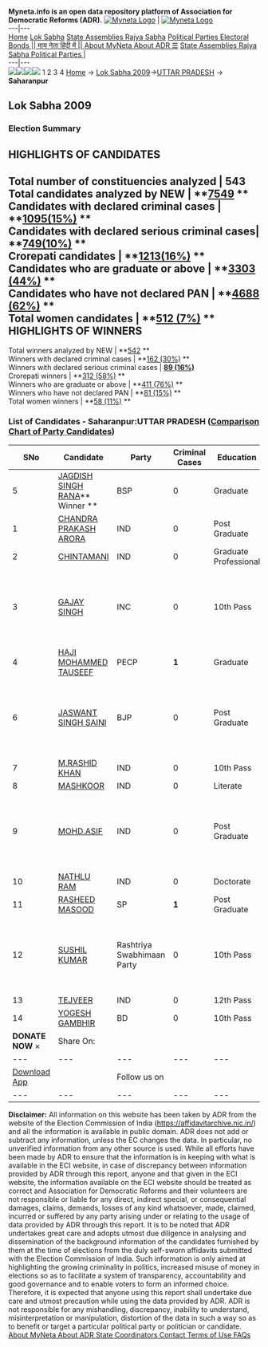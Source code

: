 **Myneta.info is an open data repository platform of Association for Democratic Reforms (ADR).**
[![Myneta Logo](https://www.myneta.info/lib/img/myneta-logo.png)](https://www.myneta.info/) | [![Myneta Logo](https://www.myneta.info/lib/img/adr-logo.png)](https://adrindia.org)  
---|---  
[Home](https://www.myneta.info/) [Lok Sabha](https://www.myneta.info/#ls "Lok Sabha") [ State Assemblies ](https://www.myneta.info/#sa "State Assemblies") [Rajya Sabha](https://www.myneta.info/#rs "Rajya Sabha") [Political Parties ](https://www.myneta.info/party "Political Parties") [ Electoral Bonds ](https://www.myneta.info/electoral_bonds "Electoral Bonds") [ || माय नेता हिंदी में || ](https://translate.google.co.in/translate?prev=hp&hl=en&js=y&u=www.myneta.info&sl=en&tl=hi&history_state0=) [ About MyNeta ](https://adrindia.org/content/about-myneta) [ About ADR ](https://adrindia.org/about-adr/who-we-are) [☰](javascript:void\(0\))
[ State Assemblies ](https://www.myneta.info/#sa "State Assemblies") [ Rajya Sabha ](https://www.myneta.info/#rs "Rajya Sabha") [ Political Parties ](https://www.myneta.info/party "Political Parties")
|   
---|---  
![](https://www.myneta.info/lib/img/banner/banner-1.png)![](https://www.myneta.info/lib/img/banner/banner-2.png)![](https://www.myneta.info/lib/img/banner/banner-3.png)![](https://www.myneta.info/lib/img/banner/banner-4.png)
1  2  3  4 
[Home](https://www.myneta.info/) → [Lok Sabha 2009](https://www.myneta.info/ls2009/)→[UTTAR PRADESH](https://www.myneta.info/ls2009/index.php?action=show_constituencies&state_id=24) → **Saharanpur**
### 
## Lok Sabha 2009
###  Election Summary 
HIGHLIGHTS OF CANDIDATES  
---  
Total number of constituencies analyzed |  543   
Total candidates analyzed by NEW | **[7549](https://www.myneta.info/ls2009/index.php?action=summary&subAction=candidates_analyzed&sort=candidate#summary) **  
Candidates with declared criminal cases | **[1095(15%)](https://www.myneta.info/ls2009/index.php?action=summary&subAction=crime&sort=candidate#summary) **  
Candidates with declared serious criminal cases| **[749(10%)](https://www.myneta.info/ls2009/index.php?action=summary&subAction=serious_crime&sort=candidate#summary) **  
Crorepati candidates | **[1213(16%)](https://www.myneta.info/ls2009/index.php?action=summary&subAction=crorepati&sort=candidate#summary) **  
Candidates who are graduate or above | **[3303 (44%)](https://www.myneta.info/ls2009/index.php?action=summary&subAction=education&sort=candidate#summary) **  
Candidates who have not declared PAN | **[4688 (62%)](https://www.myneta.info/ls2009/index.php?action=summary&subAction=without_pan&sort=candidate#summary) **  
Total women candidates | **[512 (7%)](https://www.myneta.info/ls2009/index.php?action=summary&subAction=women_candidate&sort=candidate#summary) **  
HIGHLIGHTS OF WINNERS  
---  
Total winners analyzed by NEW | **[542](https://www.myneta.info/ls2009/index.php?action=summary&subAction=winner_analyzed&sort=candidate#summary) **  
Winners with declared criminal cases | **[162 (30%)](https://www.myneta.info/ls2009/index.php?action=summary&subAction=winner_crime&sort=candidate#summary) **  
Winners with declared serious criminal cases | **[89 (16%)](https://www.myneta.info/ls2009/index.php?action=summary&subAction=winner_serious_crime&sort=candidate#summary)**  
Crorepati winners | **[312 (58%)](https://www.myneta.info/ls2009/index.php?action=summary&subAction=winner_crorepati&sort=candidate#summary) **  
Winners who are graduate or above | **[411 (76%)](https://www.myneta.info/ls2009/index.php?action=summary&subAction=winner_education&sort=candidate#summary) **  
Winners who have not declared PAN | **[81 (15%)](https://www.myneta.info/ls2009/index.php?action=summary&subAction=winner_without_pan&sort=candidate#summary) **  
Total women winners | **[58 (11%)](https://www.myneta.info/ls2009/index.php?action=summary&subAction=winner_women&sort=candidate#summary) **  
### List of Candidates - Saharanpur:UTTAR PRADESH ([Comparison Chart of Party Candidates](https://www.myneta.info/ls2009/comparisonchart.php?constituency_id=512))
SNo | Candidate| Party| Criminal Cases| Education| Age| Total Assets| Liabilities  
---|---|---|---|---|---|---|---  
5  | [JAGDISH SINGH RANA](https://www.myneta.info/ls2009/candidate.php?candidate_id=8001)** Winner ** | BSP | 0 | Graduate| 53 | Rs 1,88,67,277 ~ 1 Crore+ | Rs 2,98,187 ~ 2 Lacs+  
1  | [CHANDRA PRAKASH ARORA](https://www.myneta.info/ls2009/candidate.php?candidate_id=8009) | IND | 0 | Post Graduate| 53 | Rs 15,53,000 ~ 15 Lacs+ | Rs 0 ~   
2  | [CHINTAMANI](https://www.myneta.info/ls2009/candidate.php?candidate_id=8010) | IND | 0 | Graduate Professional| 60 | Rs 20,66,500 ~ 20 Lacs+ | Rs 0 ~   
3  | [GAJAY SINGH](https://www.myneta.info/ls2009/candidate.php?candidate_id=8000) | INC | 0 | 10th Pass| 50 | ![](https://myneta.info/image_v2.php?myneta_folder=ls2009&candidate_id=8000&col=ta) | ![](https://myneta.info/image_v2.php?myneta_folder=ls2009&candidate_id=8000&col=lia)  
4  | [HAJI MOHAMMED TAUSEEF](https://www.myneta.info/ls2009/candidate.php?candidate_id=8005) | PECP | **1** | Graduate| 45 | Rs 2,17,90,000 ~ 2 Crore+ | Rs 0 ~   
6  | [JASWANT SINGH SAINI](https://www.myneta.info/ls2009/candidate.php?candidate_id=8002) | BJP | 0 | Post Graduate| 38 | ![](https://myneta.info/image_v2.php?myneta_folder=ls2009&candidate_id=8002&col=ta) | ![](https://myneta.info/image_v2.php?myneta_folder=ls2009&candidate_id=8002&col=lia)  
7  | [M.RASHID KHAN](https://www.myneta.info/ls2009/candidate.php?candidate_id=8014) | IND | 0 | 10th Pass| 45 | Rs 55,56,000 ~ 55 Lacs+ | Rs 0 ~   
8  | [MASHKOOR](https://www.myneta.info/ls2009/candidate.php?candidate_id=8013) | IND | 0 | Literate| 49 | Rs 9,20,000 ~ 9 Lacs+ | Rs 0 ~   
9  | [MOHD.ASIF](https://www.myneta.info/ls2009/candidate.php?candidate_id=8008) | IND | 0 | Post Graduate| 25 | ![](https://myneta.info/image_v2.php?myneta_folder=ls2009&candidate_id=8008&col=ta) | ![](https://myneta.info/image_v2.php?myneta_folder=ls2009&candidate_id=8008&col=lia)  
10  | [NATHLU RAM](https://www.myneta.info/ls2009/candidate.php?candidate_id=8012) | IND | 0 | Doctorate| 57 | Rs 10,95,000 ~ 10 Lacs+ | Rs 0 ~   
11  | [RASHEED MASOOD](https://www.myneta.info/ls2009/candidate.php?candidate_id=8003) | SP | **1** | Post Graduate| 59 | Rs 5,27,23,138 ~ 5 Crore+ | Rs 17,76,477 ~ 17 Lacs+  
12  | [SUSHIL KUMAR](https://www.myneta.info/ls2009/candidate.php?candidate_id=8007) | Rashtriya Swabhimaan Party | 0 | 10th Pass| 34 | ![](https://myneta.info/image_v2.php?myneta_folder=ls2009&candidate_id=8007&col=ta) | ![](https://myneta.info/image_v2.php?myneta_folder=ls2009&candidate_id=8007&col=lia)  
13  | [TEJVEER](https://www.myneta.info/ls2009/candidate.php?candidate_id=8011) | IND | 0 | 12th Pass| 48 | Rs 65,57,990 ~ 65 Lacs+ | Rs 0 ~   
14  | [YOGESH GAMBHIR](https://www.myneta.info/ls2009/candidate.php?candidate_id=8006) | BD | 0 | 10th Pass| 41 | Rs 40,97,000 ~ 40 Lacs+ | Rs 5,10,000 ~ 5 Lacs+  
|  **DONATE NOW** × |  Share On:  | [](https://api.whatsapp.com/send?text=https%3A%2F%2Fmyneta.info%2Fpunjab2022%2Findex.php%3Faction%3Dshow_constituencies%26state_id%3D19) | [](https://www.facebook.com/sharer/sharer.php?u=https%3A%2F%2Fmyneta.info%2Fpunjab2022%2Findex.php%3Faction%3Dshow_constituencies%26state_id%3D19) | [](https://twitter.com/share?url=https%3A%2F%2Fmyneta.info%2Fpunjab2022%2Findex.php%3Faction%3Dshow_constituencies%26state_id%3D19)  
---|---|---|---|---  
| [ Download App ](https://play.google.com/store/apps/details?id=com.webrosoft.myneta1&pcampaignid=pcampaignidMKT-Other-global-all-co-prtnr-py-PartBadge-Mar2515-1) | [](https://play.google.com/store/apps/details?id=com.webrosoft.myneta1&pcampaignid=pcampaignidMKT-Other-global-all-co-prtnr-py-PartBadge-Mar2515-1) |  Follow us on  | [](https://www.facebook.com/adrindia.org/) | [](https://twitter.com/adrspeaks) | [](https://groups.google.com/g/national-election-watch?hl=en&pli=1) | [](https://www.instagram.com/adrspeaks/) | [](https://www.youtube.com/user/adrspeaks) | [](https://sharechat.com/profile/adrspeaks)  
---|---|---|---|---|---|---|---|---  
**Disclaimer:** All information on this website has been taken by ADR from the website of the Election Commission of India (https://affidavitarchive.nic.in/) and all the information is available in public domain. ADR does not add or subtract any information, unless the EC changes the data. In particular, no unverified information from any other source is used. While all efforts have been made by ADR to ensure that the information is in keeping with what is available in the ECI website, in case of discrepancy between information provided by ADR through this report, anyone and that given in the ECI website, the information available on the ECI website should be treated as correct and Association for Democratic Reforms and their volunteers are not responsible or liable for any direct, indirect special, or consequential damages, claims, demands, losses of any kind whatsoever, made, claimed, incurred or suffered by any party arising under or relating to the usage of data provided by ADR through this report. It is to be noted that ADR undertakes great care and adopts utmost due diligence in analysing and dissemination of the background information of the candidates furnished by them at the time of elections from the duly self-sworn affidavits submitted with the Election Commission of India. Such information is only aimed at highlighting the growing criminality in politics, increased misuse of money in elections so as to facilitate a system of transparency, accountability and good governance and to enable voters to form an informed choice. Therefore, it is expected that anyone using this report shall undertake due care and utmost precaution while using the data provided by ADR. ADR is not responsible for any mishandling, discrepancy, inability to understand, misinterpretation or manipulation, distortion of the data in such a way so as to benefit or target a particular political party or politician or candidate. 
[ About MyNeta ](https://adrindia.org/content/about-myneta) [ About ADR ](https://adrindia.org/about-adr/who-we-are) [ State Coordinators ](https://adrindia.org/about-adr/state-coordinators) [ Contact ](https://adrindia.org/contact-us) [ Terms of Use ](https://adrindia.org/content/adr-terms-use) [ FAQs ](https://adrindia.org/content/faqs)
